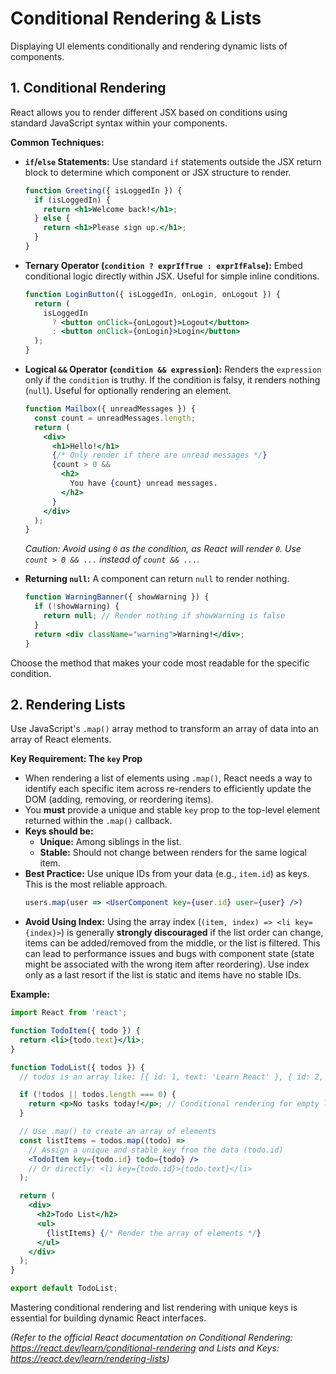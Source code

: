 # Conditional Rendering & Lists

Displaying UI elements conditionally and rendering dynamic lists of components.

## 1. Conditional Rendering

React allows you to render different JSX based on conditions using standard JavaScript syntax within your components.

**Common Techniques:**

*   **`if`/`else` Statements:** Use standard `if` statements outside the JSX return block to determine which component or JSX structure to render.

    ```jsx
    function Greeting({ isLoggedIn }) {
      if (isLoggedIn) {
        return <h1>Welcome back!</h1>;
      } else {
        return <h1>Please sign up.</h1>;
      }
    }
    ```

*   **Ternary Operator (`condition ? exprIfTrue : exprIfFalse`):** Embed conditional logic directly within JSX. Useful for simple inline conditions.

    ```jsx
    function LoginButton({ isLoggedIn, onLogin, onLogout }) {
      return (
        isLoggedIn
          ? <button onClick={onLogout}>Logout</button>
          : <button onClick={onLogin}>Login</button>
      );
    }
    ```

*   **Logical `&&` Operator (`condition && expression`):** Renders the `expression` only if the `condition` is truthy. If the condition is falsy, it renders nothing (`null`). Useful for optionally rendering an element.

    ```jsx
    function Mailbox({ unreadMessages }) {
      const count = unreadMessages.length;
      return (
        <div>
          <h1>Hello!</h1>
          {/* Only render if there are unread messages */}
          {count > 0 &&
            <h2>
              You have {count} unread messages.
            </h2>
          }
        </div>
      );
    }
    ```
    *Caution: Avoid using `0` as the condition, as React will render `0`. Use `count > 0 && ...` instead of `count && ...`.*

*   **Returning `null`:** A component can return `null` to render nothing.

    ```jsx
    function WarningBanner({ showWarning }) {
      if (!showWarning) {
        return null; // Render nothing if showWarning is false
      }
      return <div className="warning">Warning!</div>;
    }
    ```

Choose the method that makes your code most readable for the specific condition.

## 2. Rendering Lists

Use JavaScript's `.map()` array method to transform an array of data into an array of React elements.

**Key Requirement: The `key` Prop**

*   When rendering a list of elements using `.map()`, React needs a way to identify each specific item across re-renders to efficiently update the DOM (adding, removing, or reordering items).
*   You **must** provide a unique and stable `key` prop to the top-level element returned within the `.map()` callback.
*   **Keys should be:**
    *   **Unique:** Among siblings in the list.
    *   **Stable:** Should not change between renders for the same logical item.
*   **Best Practice:** Use unique IDs from your data (e.g., `item.id`) as keys. This is the most reliable approach.
    ```jsx
    users.map(user => <UserComponent key={user.id} user={user} />)
    ```
*   **Avoid Using Index:** Using the array index (`(item, index) => <li key={index}>`) is generally **strongly discouraged** if the list order can change, items can be added/removed from the middle, or the list is filtered. This can lead to performance issues and bugs with component state (state might be associated with the wrong item after reordering). Use index only as a last resort if the list is static and items have no stable IDs.

**Example:**

```jsx
import React from 'react';

function TodoItem({ todo }) {
  return <li>{todo.text}</li>;
}

function TodoList({ todos }) {
  // todos is an array like: [{ id: 1, text: 'Learn React' }, { id: 2, text: 'Build App' }]

  if (!todos || todos.length === 0) {
    return <p>No tasks today!</p>; // Conditional rendering for empty list
  }

  // Use .map() to create an array of elements
  const listItems = todos.map((todo) =>
    // Assign a unique and stable key from the data (todo.id)
    <TodoItem key={todo.id} todo={todo} />
    // Or directly: <li key={todo.id}>{todo.text}</li>
  );

  return (
    <div>
      <h2>Todo List</h2>
      <ul>
        {listItems} {/* Render the array of elements */}
      </ul>
    </div>
  );
}

export default TodoList;
```

Mastering conditional rendering and list rendering with unique keys is essential for building dynamic React interfaces.

*(Refer to the official React documentation on Conditional Rendering: https://react.dev/learn/conditional-rendering and Lists and Keys: https://react.dev/learn/rendering-lists)*